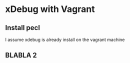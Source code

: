 # xDebug with Vagrant

## Install pecl
I assume xdebug is already install on the vagrant machine

## BLABLA 2
